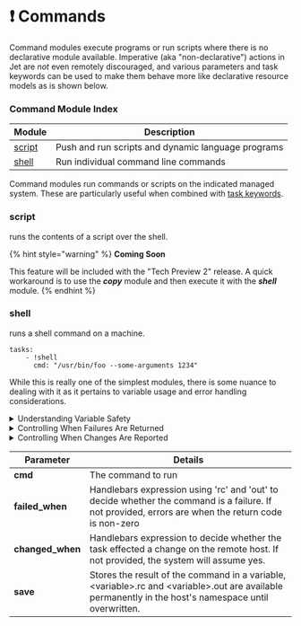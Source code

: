 # ❗ Commands

Command modules execute programs or run scripts where there is no declarative module available.  Imperative (aka "non-declarative") actions in Jet are _not_ even remotely discouraged, and various parameters and task keywords can be used to make them behave more like declarative resource models as is shown below.

### Command Module Index

| Module                       | Description                                        |
| ---------------------------- | -------------------------------------------------- |
| [script](commands.md#script) | Push and run scripts and dynamic language programs |
| [shell](commands.md#shell)   | Run individual command line commands               |

Command modules run commands or scripts on the indicated managed system.  These are particularly useful when combined with [task keywords](../playbooks/tasks-and-task-modifiers.md).

### script

runs the contents of a script over the shell.&#x20;

{% hint style="warning" %}
**Coming Soon**

This feature will be included with the "Tech Preview 2" release.  A quick workaround is to use the _**copy**_ module and then execute it with the _**shell**_ module.
{% endhint %}

### shell

runs a shell command on a machine.

```
tasks:
    - !shell 
      cmd: "/usr/bin/foo --some-arguments 1234"
```

While this is really one of the simplest modules, there is some nuance to dealing with it as it pertains to variable usage and error handling considerations.&#x20;

<details>

<summary>Understanding Variable Safety</summary>

To _completely_ maximize safety, variables should not be put into the "cmd" argument line, however they can be used in safe ways, especially when you are sure variables came from defintiions in the git repository and not from remotely derived values, such as command output from a remote host. When using variables in the cmd parameter, care must be taken to trust _all_ variables in the 'cmd' argument and know where they come from. Variables should also always be quoted, though the program does not enforce this.

Why not?  Well, it's good for accidental errors but it's not a safety feature. Shell quoting of strings containing variables is unsufficient by itself to prevent shell escapes, such as inserting a semicolon and running a stealth "bonus" command. Thankfully, Jet looks out for these potential security problems. Nearly all parameters in Jet on input are already filtered for invalid shell characters.

By default, if the 'cmd' line contains variables, Jet will also _not_ permit potentially unsafe shell characters to appear in the resultant command input if they appear after the variables are evaluated. This will cause a failure in the playbook for each host where this occurs and the command will not be executed. Therefore the **unsafe** keyword is required to permit those shell characters to appear in situations where unsafe characters appear with variables, whether or not they appear in the variable expressions themselves or between them.&#x20;

This is a vital security consideration as information coming back from a remote host and sometimes a cloud environment (such as an instance tag variables set by another user) may be untrustworthy.&#x20;

**Unsafe** and remotely-sourced variables should never be used together with the "delegate\_to" keyword, because it would allow a compromised host to run shell commands of it's choosing on the control machine.

Here is an example of using the unsafe keyword:

```
   - !shell
      name: the unsafe command is very dangerous! read the warning below
      cmd: "/usr/bin/foo --param='{{ somevar }}' > '{{ somepath }}'.log"
      unsafe: true
```

When using unsafe, the variables must still be trusted by the user, this keyword only admits that the user is signing off that they are not afraid of the variables being used for shell injections.

</details>

<details>

<summary>Controlling When Failures Are Returned</summary>

Often a command may return a non-zero error code in a scenario that does not indicate a failure condition. Non-zero commands normally fail the task in the Jet play and keep it from continuing. A good example of this is grep which returns 0 on matching some text and 1 on not finding a match and we may wish to ignore this error.&#x20;

In these scenarios, _**failed\_when**_ can be used on the task. &#x20;

[The following example is available on GitHub](https://github.com/jetporch/jetporch\_examples/blob/main/playbooks/shell\_tricks.yml) and can be used as the basis for other experiments -- this puts together conditionals, variable evaluation, and various shell module parameters:

```
tasks:

  - !shell
    cmd: grep -i "chickens" /etc/motd
    failed_when: (gt rc 1)
    changed_when: false
    save: grep_result
     
  - !echo
    msg: "grep result was {{ grep_result.rc }}"   
     
  - !echo
    msg: "the motd mentioned chickens"
    with:
        condition: (eq grep_result.rc 0)
        
  - !echo
    msg: "the motd did not mention chickens"
    with:
        condition: (eq grep_result.rc 1)
        
```

The **failed\_when** parameter expression has access to all variables in the host that normal variable templating would have and is a handlebars expression as described in the documentation for [condition](../playbooks/tasks-and-task-modifiers.md).

In addition to all additional variables, **failed\_when** is given two more variables which are the ones most users will want to use - **rc**, the return code of the command, and **out**, the full text output of the command, merging standard out and standard error into one string.&#x20;

Without **save**, also shown, the variables do not persist for access in subsequent tasks. Save requires a variable name to store the values in.

**failed\_when** can also be used to completely disable return code checking, much more simply, like so:

```
tasks:
    - !shell
      name: completely ignore the error code
      cmd: /usr/bin/foo
      failed_when: false
```



</details>

<details>

<summary>Controlling When Changes Are Reported</summary>

Finally, many users like the the idea of a playbook reporting that no changes needed to be made on remote hosts as a sign that hosts match desired policy. Since the grep command does _not_ make changes on any remote hosts, we can mark it as such with **changed\_when**.  This way, the playbook summary at the end of the playbook run will give better visibility of what changes Jet actually made on the host.

```
 - !shell
   cmd: grep -i "chickens" /etc/motd
   failed_when: (gt rc 1)
   changed_when: false
   save: grep_result
```

Should we wish to mark another command as conditionally changing things based on return code, failed\_when uses the same conditional syntax used above and also described in detail with the '[condition](../playbooks/tasks-and-task-modifiers.md)' task keyword.

```
 - !shell
   cmd: /usr/bin/arbitrary_cmd --example-only
   failed_when: (gt rc 1)
   changed_when: (eq rc 1)
   save: grep_result
```



</details>

| Parameter         | Details                                                                                                                                                 |
| ----------------- | ------------------------------------------------------------------------------------------------------------------------------------------------------- |
| **cmd**           | The command to run                                                                                                                                      |
| **failed\_when**  | Handlebars expression using 'rc' and 'out' to decide whether the command is a failure.  If not provided, errors are when the return code is non-zero    |
| **changed\_when** | Handlebars expression to decide whether the task effected a change on the remote host. If not provided, the system will assume yes.                     |
| **save**          | Stores the result of the command in a variable, \<variable>.rc and \<variable>.out are available permanently in the host's namespace until overwritten. |

